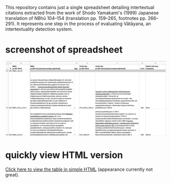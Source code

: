 This repository contains just a single spreadsheet detailing intertextual citations extracted from the work of Shodo Yamakami's (1999) Japanese translation of NBhū 104–154 (translation pp. 159–265, footnotes pp. 266–291). It represents one step in the process of evaluating Vātāyana, an intertextuality detection system.

# screenshot of spreadsheet

![screenshot](spreadsheet_screenshot.png)

# quickly view HTML version

[Click here to view the table in simple HTML](https://htmlpreview.github.io/?https://github.com/tylergneill/nbhu_materials/blob/master/yamakami_citation_benchmark/yamakami_citation_benchmark.htm) (appearance currently not great).